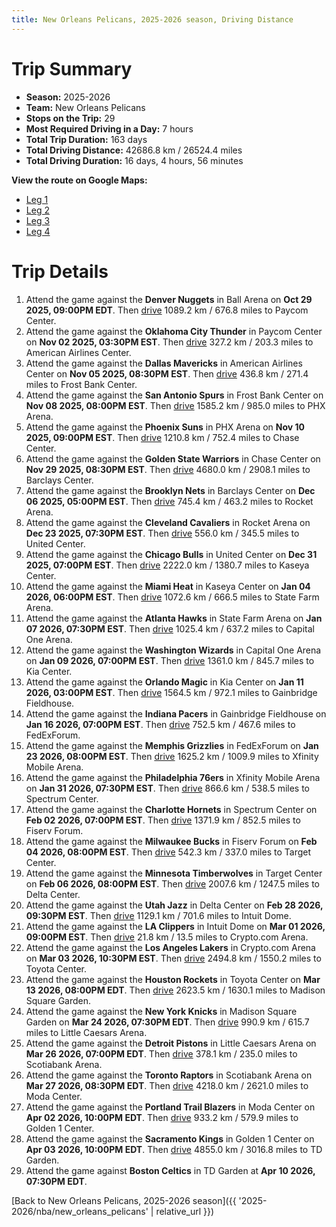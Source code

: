 ```yaml
---
title: New Orleans Pelicans, 2025-2026 season, Driving Distance
---
```


# Trip Summary
- **Season:** 2025-2026
- **Team:** New Orleans Pelicans
- **Stops on the Trip:** 29
- **Most Required Driving in a Day:** 7 hours
- **Total Trip Duration:** 163 days
- **Total Driving Distance:** 42686.8 km / 26524.4 miles
- **Total Driving Duration:** 16 days, 4 hours, 56 minutes

**View the route on Google Maps:**
- [Leg 1](https://www.google.com/maps/dir/Ball+Arena+Denver+CO/Paycom+Center+Oklahoma+City+OK/American+Airlines+Center+Dallas+TX/Frost+Bank+Center+San+Antonio+TX/PHX+Arena+Phoenix+AZ/Chase+Center+San+Francisco+CA/Barclays+Center+Brooklyn+NY/Rocket+Arena+Cleveland+OH/United+Center+Chicago+IL/Kaseya+Center+Miami+FL)
- [Leg 2](https://www.google.com/maps/dir/Kaseya+Center+Miami+FL/State+Farm+Arena+Atlanta+GA/Capital+One+Arena+Washington+DC/Kia+Center+Orlando+FL/Gainbridge+Fieldhouse+Indianapolis+IN/FedExForum+Memphis+TN/Xfinity+Mobile+Arena+Philadelphia+PA/Spectrum+Center+Charlotte+NC/Fiserv+Forum+Milwaukee+WI/Target+Center+Minneapolis+MN)
- [Leg 3](https://www.google.com/maps/dir/Target+Center+Minneapolis+MN/Delta+Center+Salt+Lake+City+UT/Intuit+Dome+Inglewood+CA/Crypto.com+Arena+Los+Angeles+CA/Toyota+Center+Houston+TX/Madison+Square+Garden+New+York+NY/Little+Caesars+Arena+Detroit+MI/Scotiabank+Arena+Toronto+ON/Moda+Center+Portland+OR/Golden+1+Center+Sacramento+CA)
- [Leg 4](https://www.google.com/maps/dir/Golden+1+Center+Sacramento+CA/TD+Garden+Boston+MA)

# Trip Details
1. Attend the game against the **Denver Nuggets** in Ball Arena on **Oct 29 2025, 09:00PM EDT**. Then [drive](https://www.google.com/maps/dir/Ball+Arena+Denver+CO/Paycom+Center+Oklahoma+City+OK) 1089.2 km / 676.8 miles to Paycom Center.
2. Attend the game against the **Oklahoma City Thunder** in Paycom Center on **Nov 02 2025, 03:30PM EST**. Then [drive](https://www.google.com/maps/dir/Paycom+Center+Oklahoma+City+OK/American+Airlines+Center+Dallas+TX) 327.2 km / 203.3 miles to American Airlines Center.
3. Attend the game against the **Dallas Mavericks** in American Airlines Center on **Nov 05 2025, 08:30PM EST**. Then [drive](https://www.google.com/maps/dir/American+Airlines+Center+Dallas+TX/Frost+Bank+Center+San+Antonio+TX) 436.8 km / 271.4 miles to Frost Bank Center.
4. Attend the game against the **San Antonio Spurs** in Frost Bank Center on **Nov 08 2025, 08:00PM EST**. Then [drive](https://www.google.com/maps/dir/Frost+Bank+Center+San+Antonio+TX/PHX+Arena+Phoenix+AZ) 1585.2 km / 985.0 miles to PHX Arena.
5. Attend the game against the **Phoenix Suns** in PHX Arena on **Nov 10 2025, 09:00PM EST**. Then [drive](https://www.google.com/maps/dir/PHX+Arena+Phoenix+AZ/Chase+Center+San+Francisco+CA) 1210.8 km / 752.4 miles to Chase Center.
6. Attend the game against the **Golden State Warriors** in Chase Center on **Nov 29 2025, 08:30PM EST**. Then [drive](https://www.google.com/maps/dir/Chase+Center+San+Francisco+CA/Barclays+Center+Brooklyn+NY) 4680.0 km / 2908.1 miles to Barclays Center.
7. Attend the game against the **Brooklyn Nets** in Barclays Center on **Dec 06 2025, 05:00PM EST**. Then [drive](https://www.google.com/maps/dir/Barclays+Center+Brooklyn+NY/Rocket+Arena+Cleveland+OH) 745.4 km / 463.2 miles to Rocket Arena.
8. Attend the game against the **Cleveland Cavaliers** in Rocket Arena on **Dec 23 2025, 07:30PM EST**. Then [drive](https://www.google.com/maps/dir/Rocket+Arena+Cleveland+OH/United+Center+Chicago+IL) 556.0 km / 345.5 miles to United Center.
9. Attend the game against the **Chicago Bulls** in United Center on **Dec 31 2025, 07:00PM EST**. Then [drive](https://www.google.com/maps/dir/United+Center+Chicago+IL/Kaseya+Center+Miami+FL) 2222.0 km / 1380.7 miles to Kaseya Center.
10. Attend the game against the **Miami Heat** in Kaseya Center on **Jan 04 2026, 06:00PM EST**. Then [drive](https://www.google.com/maps/dir/Kaseya+Center+Miami+FL/State+Farm+Arena+Atlanta+GA) 1072.6 km / 666.5 miles to State Farm Arena.
11. Attend the game against the **Atlanta Hawks** in State Farm Arena on **Jan 07 2026, 07:30PM EST**. Then [drive](https://www.google.com/maps/dir/State+Farm+Arena+Atlanta+GA/Capital+One+Arena+Washington+DC) 1025.4 km / 637.2 miles to Capital One Arena.
12. Attend the game against the **Washington Wizards** in Capital One Arena on **Jan 09 2026, 07:00PM EST**. Then [drive](https://www.google.com/maps/dir/Capital+One+Arena+Washington+DC/Kia+Center+Orlando+FL) 1361.0 km / 845.7 miles to Kia Center.
13. Attend the game against the **Orlando Magic** in Kia Center on **Jan 11 2026, 03:00PM EST**. Then [drive](https://www.google.com/maps/dir/Kia+Center+Orlando+FL/Gainbridge+Fieldhouse+Indianapolis+IN) 1564.5 km / 972.1 miles to Gainbridge Fieldhouse.
14. Attend the game against the **Indiana Pacers** in Gainbridge Fieldhouse on **Jan 16 2026, 07:00PM EST**. Then [drive](https://www.google.com/maps/dir/Gainbridge+Fieldhouse+Indianapolis+IN/FedExForum+Memphis+TN) 752.5 km / 467.6 miles to FedExForum.
15. Attend the game against the **Memphis Grizzlies** in FedExForum on **Jan 23 2026, 08:00PM EST**. Then [drive](https://www.google.com/maps/dir/FedExForum+Memphis+TN/Xfinity+Mobile+Arena+Philadelphia+PA) 1625.2 km / 1009.9 miles to Xfinity Mobile Arena.
16. Attend the game against the **Philadelphia 76ers** in Xfinity Mobile Arena on **Jan 31 2026, 07:30PM EST**. Then [drive](https://www.google.com/maps/dir/Xfinity+Mobile+Arena+Philadelphia+PA/Spectrum+Center+Charlotte+NC) 866.6 km / 538.5 miles to Spectrum Center.
17. Attend the game against the **Charlotte Hornets** in Spectrum Center on **Feb 02 2026, 07:00PM EST**. Then [drive](https://www.google.com/maps/dir/Spectrum+Center+Charlotte+NC/Fiserv+Forum+Milwaukee+WI) 1371.9 km / 852.5 miles to Fiserv Forum.
18. Attend the game against the **Milwaukee Bucks** in Fiserv Forum on **Feb 04 2026, 08:00PM EST**. Then [drive](https://www.google.com/maps/dir/Fiserv+Forum+Milwaukee+WI/Target+Center+Minneapolis+MN) 542.3 km / 337.0 miles to Target Center.
19. Attend the game against the **Minnesota Timberwolves** in Target Center on **Feb 06 2026, 08:00PM EST**. Then [drive](https://www.google.com/maps/dir/Target+Center+Minneapolis+MN/Delta+Center+Salt+Lake+City+UT) 2007.6 km / 1247.5 miles to Delta Center.
20. Attend the game against the **Utah Jazz** in Delta Center on **Feb 28 2026, 09:30PM EST**. Then [drive](https://www.google.com/maps/dir/Delta+Center+Salt+Lake+City+UT/Intuit+Dome+Inglewood+CA) 1129.1 km / 701.6 miles to Intuit Dome.
21. Attend the game against the **LA Clippers** in Intuit Dome on **Mar 01 2026, 09:00PM EST**. Then [drive](https://www.google.com/maps/dir/Intuit+Dome+Inglewood+CA/Crypto.com+Arena+Los+Angeles+CA) 21.8 km / 13.5 miles to Crypto.com Arena.
22. Attend the game against the **Los Angeles Lakers** in Crypto.com Arena on **Mar 03 2026, 10:30PM EST**. Then [drive](https://www.google.com/maps/dir/Crypto.com+Arena+Los+Angeles+CA/Toyota+Center+Houston+TX) 2494.8 km / 1550.2 miles to Toyota Center.
23. Attend the game against the **Houston Rockets** in Toyota Center on **Mar 13 2026, 08:00PM EDT**. Then [drive](https://www.google.com/maps/dir/Toyota+Center+Houston+TX/Madison+Square+Garden+New+York+NY) 2623.5 km / 1630.1 miles to Madison Square Garden.
24. Attend the game against the **New York Knicks** in Madison Square Garden on **Mar 24 2026, 07:30PM EDT**. Then [drive](https://www.google.com/maps/dir/Madison+Square+Garden+New+York+NY/Little+Caesars+Arena+Detroit+MI) 990.9 km / 615.7 miles to Little Caesars Arena.
25. Attend the game against the **Detroit Pistons** in Little Caesars Arena on **Mar 26 2026, 07:00PM EDT**. Then [drive](https://www.google.com/maps/dir/Little+Caesars+Arena+Detroit+MI/Scotiabank+Arena+Toronto+ON) 378.1 km / 235.0 miles to Scotiabank Arena.
26. Attend the game against the **Toronto Raptors** in Scotiabank Arena on **Mar 27 2026, 08:30PM EDT**. Then [drive](https://www.google.com/maps/dir/Scotiabank+Arena+Toronto+ON/Moda+Center+Portland+OR) 4218.0 km / 2621.0 miles to Moda Center.
27. Attend the game against the **Portland Trail Blazers** in Moda Center on **Apr 02 2026, 10:00PM EDT**. Then [drive](https://www.google.com/maps/dir/Moda+Center+Portland+OR/Golden+1+Center+Sacramento+CA) 933.2 km / 579.9 miles to Golden 1 Center.
28. Attend the game against the **Sacramento Kings** in Golden 1 Center on **Apr 03 2026, 10:00PM EDT**. Then [drive](https://www.google.com/maps/dir/Golden+1+Center+Sacramento+CA/TD+Garden+Boston+MA) 4855.0 km / 3016.8 miles to TD Garden.
29. Attend the game against **Boston Celtics** in TD Garden at **Apr 10 2026, 07:30PM EDT**.

[Back to New Orleans Pelicans, 2025-2026 season]({{ '2025-2026/nba/new_orleans_pelicans' | relative_url }})
